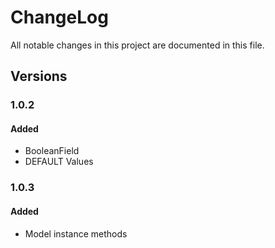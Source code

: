 # ChangeLog

All notable changes in this project are documented in this file.

## Versions

### 1.0.2

#### Added

- BooleanField
- DEFAULT Values


### 1.0.3

#### Added

- Model instance methods
